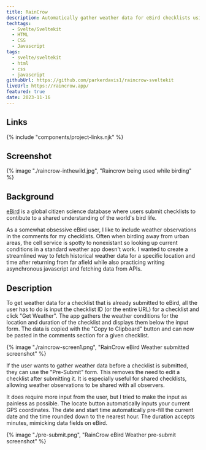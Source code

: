 ```yaml
---
title: RainCrow
description: Automatically gather weather data for eBird checklists using historical weather APIs. Used by thousands of people every week.
techtags:
  - Svelte/Sveltekit
  - HTML
  - CSS
  - Javascript
tags:
  - svelte/sveltekit
  - html
  - css
  - javascript
githubUrl: https://github.com/parkerdavis1/raincrow-sveltekit
liveUrl: https://raincrow.app/
featured: true
date: 2023-11-16
---
```


## Links

{% include "components/project-links.njk" %}

## Screenshot

{% image "./raincrow-inthewild.jpg", "Raincrow being used while birding" %}

## Background

[eBird](https://ebird.org/about) is a global citizen science database where users submit checklists to contibute to a shared understanding of the world's bird life.

As a somewhat obsessive eBird user, I like to include weather observations in the comments for my checklists. Often when birding away from urban areas, the cell service is spotty to nonexistant so looking up current conditions in a standard weather app doesn't work. I wanted to create a streamlined way to fetch historical weather data for a specific location and time after returning from far afield while also practicing writing asynchronous javascript and fetching data from APIs.

## Description

To get weather data for a checklist that is already submitted to eBird, all the user has to do is input the checklist ID (or the entire URL) for a checklist and click "Get Weather". The app gathers the weather conditions for the location and duration of the checklist and displays them below the input form. The data is copied with the "Copy to Clipboard" button and can now be pasted in the comments section for a given checklist.

{% image "./raincrow-screen1.png", "RainCrow eBird Weather submitted screenshot" %}

If the user wants to gather weather data before a checklist is submitted, they can use the "Pre-Submit" form. This removes the need to edit a checklist after submitting it. It is especially useful for shared checklists, allowing weather observations to be shared with all observers.

It does require more input from the user, but I tried to make the input as painless as possible. The locate button automatically inputs your current GPS coordinates. The date and start time automatically pre-fill the current date and the time rounded down to the nearest hour. The duration accepts minutes, mimicking data fields on eBird.

{% image "./pre-submit.png", "RainCrow eBird Weather pre-submit screenshot" %}
